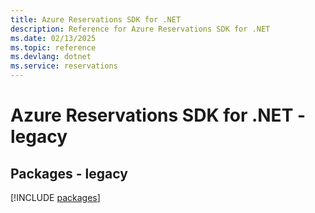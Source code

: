 ```yaml
---
title: Azure Reservations SDK for .NET
description: Reference for Azure Reservations SDK for .NET
ms.date: 02/13/2025
ms.topic: reference
ms.devlang: dotnet
ms.service: reservations
---
```

# Azure Reservations SDK for .NET - legacy
## Packages - legacy
[!INCLUDE [packages](reservations-index.md)]